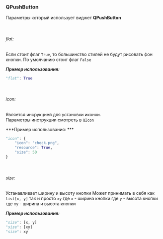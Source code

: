 ### QPushButton

Параметры который использует виджет **QPushButton**

&nbsp;
###### flat:
Если стоит флаг `True`, то большинство стилей не будут рисовать фон кнопки. По умолчанию стоит флаг `False`

***Пример использования:***
```python
"flat": True
```

&nbsp;
###### icon:
Является инсрукцией для установки иконки.  
Параметры инструкции смотреть в [`QIcon`](QIcon.md)

***Пример использования: ***
```python
"icon": {
	"icon": "check.png",  
	"resource": True,  
	"size": 50
}
```

&nbsp;
###### size:
Устанавливает ширину и высоту кнопки
Может принимать в себя как `list[x, y]` так и просто `xy`
где `x` - ширина кнопки
где `y` - высота кнопки
где `xy` - ширина и высота кнопки

***Пример использования:***
```python
"size": [x, y]
"size": [xy]
"size": xy
```